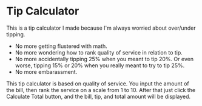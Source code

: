 # Tip Calculator

This is a tip calculator I made because I'm always worried about over/under tipping.

- No more getting flustered with math.
- No more wondering how to rank quality of service in relation to tip.
- No more accidentally tipping 25% when you meant to tip 20%. Or even worse, tipping 15% or 20% when you really meant to try to tip 25%.
- No more embarassment.

This tip calculator is based on quality of service. You input the amount of the bill, then rank the service on a scale from 1 to 10. After that just click the Calculate Total button, and the bill, tip, and total amount will be displayed.

